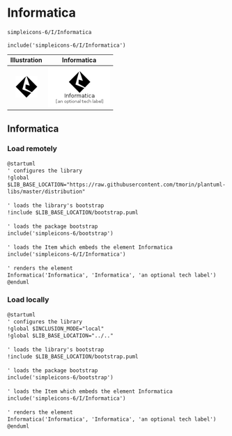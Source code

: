 # Informatica


```text
simpleicons-6/I/Informatica
```

```text
include('simpleicons-6/I/Informatica')
```



| Illustration | Informatica |
| :---: | :---: |
| ![illustration for Illustration](../../simpleicons-6/I/Informatica.png) | ![illustration for Informatica](../../simpleicons-6/I/Informatica.Local.png) |




## Informatica

### Load remotely
```plantuml
@startuml
' configures the library
!global $LIB_BASE_LOCATION="https://raw.githubusercontent.com/tmorin/plantuml-libs/master/distribution"

' loads the library's bootstrap
!include $LIB_BASE_LOCATION/bootstrap.puml

' loads the package bootstrap
include('simpleicons-6/bootstrap')

' loads the Item which embeds the element Informatica
include('simpleicons-6/I/Informatica')

' renders the element
Informatica('Informatica', 'Informatica', 'an optional tech label')
@enduml
```

### Load locally
```plantuml
@startuml
' configures the library
!global $INCLUSION_MODE="local"
!global $LIB_BASE_LOCATION="../.."

' loads the library's bootstrap
!include $LIB_BASE_LOCATION/bootstrap.puml

' loads the package bootstrap
include('simpleicons-6/bootstrap')

' loads the Item which embeds the element Informatica
include('simpleicons-6/I/Informatica')

' renders the element
Informatica('Informatica', 'Informatica', 'an optional tech label')
@enduml
```


